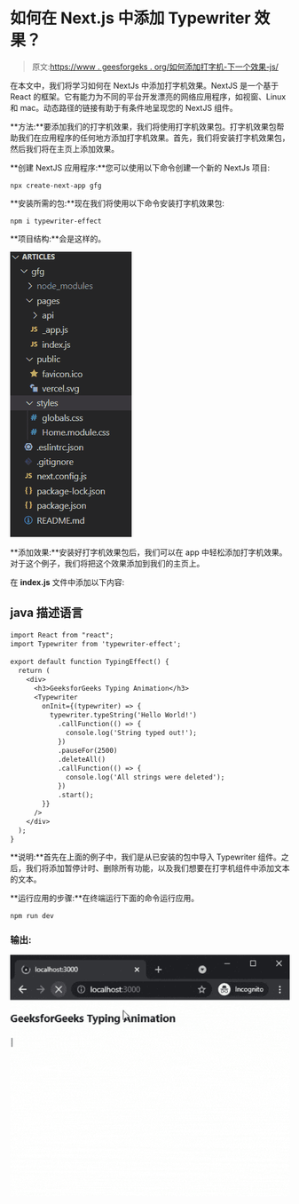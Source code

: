 # 如何在 Next.js 中添加 Typewriter 效果？

> 原文:[https://www . geesforgeks . org/如何添加打字机-下一个效果-js/](https://www.geeksforgeeks.org/how-to-add-typewriter-effect-in-next-js/)

在本文中，我们将学习如何在 NextJs 中添加打字机效果。NextJS 是一个基于 React 的框架。它有能力为不同的平台开发漂亮的网络应用程序，如视窗、Linux 和 mac。动态路径的链接有助于有条件地呈现您的 NextJS 组件。

**方法:**要添加我们的打字机效果，我们将使用打字机效果包。打字机效果包帮助我们在应用程序的任何地方添加打字机效果。首先，我们将安装打字机效果包，然后我们将在主页上添加效果。

**创建 NextJS 应用程序:**您可以使用以下命令创建一个新的 NextJs 项目:

```
npx create-next-app gfg
```

**安装所需的包:**现在我们将使用以下命令安装打字机效果包:

```
npm i typewriter-effect
```

**项目结构:**会是这样的。

![](img/5fb51ccebb078290a762cc45f97079de.png)

**添加效果:**安装好打字机效果包后，我们可以在 app 中轻松添加打字机效果。对于这个例子，我们将把这个效果添加到我们的主页上。

在 **index.js** 文件中添加以下内容:

## java 描述语言

```
import React from "react";
import Typewriter from 'typewriter-effect';

export default function TypingEffect() {
  return (
    <div>
      <h3>GeeksforGeeks Typing Animation</h3>
      <Typewriter
        onInit={(typewriter) => {
          typewriter.typeString('Hello World!')
            .callFunction(() => {
              console.log('String typed out!');
            })
            .pauseFor(2500)
            .deleteAll()
            .callFunction(() => {
              console.log('All strings were deleted');
            })
            .start();
        }}
      />
    </div>
  );
}
```

**说明:**首先在上面的例子中，我们是从已安装的包中导入 Typewriter 组件。之后，我们将添加暂停计时、删除所有功能，以及我们想要在打字机组件中添加文本的文本。

**运行应用的步骤:**在终端运行下面的命令运行应用。

```
npm run dev
```

### 输出:

![](img/01dbc08e090c437d3e1ce00706d0922f.png)